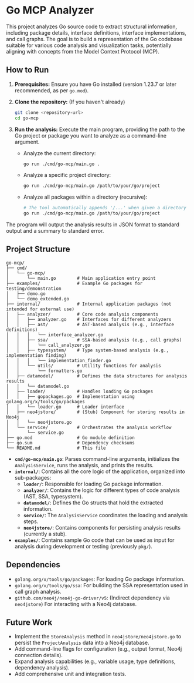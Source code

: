 # Go MCP Analyzer

This project analyzes Go source code to extract structural information, including package details, interface definitions, interface implementations, and call graphs. The goal is to build a representation of the Go codebase suitable for various code analysis and visualization tasks, potentially aligning with concepts from the Model Context Protocol (MCP).

## How to Run

1.  **Prerequisites:** Ensure you have Go installed (version 1.23.7 or later recommended, as per `go.mod`).
2.  **Clone the repository:** (If you haven't already)
    ```bash
    git clone <repository-url>
    cd go-mcp
    ```
3.  **Run the analysis:** Execute the main program, providing the path to the Go project or package you want to analyze as a command-line argument.

    *   Analyze the current directory:
        ```bash
        go run ./cmd/go-mcp/main.go .
        ```
    *   Analyze a specific project directory:
        ```bash
        go run ./cmd/go-mcp/main.go /path/to/your/go/project
        ```
    *   Analyze all packages within a directory (recursive):
        ```bash
        # The tool automatically appends '/...' when given a directory
        go run ./cmd/go-mcp/main.go /path/to/your/go/project
        ```

The program will output the analysis results in JSON format to standard output and a summary to standard error.

## Project Structure

```
go-mcp/
├── cmd/
│   └── go-mcp/
│       └── main.go        # Main application entry point
├── examples/              # Example Go packages for testing/demonstration
│   ├── demo.go
│   └── demo_extended.go
├── internal/              # Internal application packages (not intended for external use)
│   ├── analyzer/          # Core code analysis components
│   │   ├── analyzer.go    # Interfaces for different analyzers
│   │   ├── ast/           # AST-based analysis (e.g., interface definitions)
│   │   │   └── interface_analyzer.go
│   │   ├── ssa/           # SSA-based analysis (e.g., call graphs)
│   │   │   └── call_analyzer.go
│   │   ├── typesystem/    # Type system-based analysis (e.g., implementation finding)
│   │   │   └── implementation_finder.go
│   │   └── utils/         # Utility functions for analysis
│   │       └── formatters.go
│   ├── datamodel/         # Defines the data structures for analysis results
│   │   └── datamodel.go
│   ├── loader/            # Handles loading Go packages
│   │   ├── gopackages.go  # Implementation using golang.org/x/tools/go/packages
│   │   └── loader.go      # Loader interface
│   ├── neo4jstore/        # (Stub) Component for storing results in Neo4j
│   │   └── neo4jstore.go
│   └── service/           # Orchestrates the analysis workflow
│       └── service.go
├── go.mod                 # Go module definition
├── go.sum                 # Dependency checksums
└── README.md              # This file
```

*   **`cmd/go-mcp/main.go`**: Parses command-line arguments, initializes the `AnalysisService`, runs the analysis, and prints the results.
*   **`internal/`**: Contains all the core logic of the application, organized into sub-packages:
    *   **`loader/`**: Responsible for loading Go package information.
    *   **`analyzer/`**: Contains the logic for different types of code analysis (AST, SSA, typesystem).
    *   **`datamodel/`**: Defines the Go structs that hold the extracted information.
    *   **`service/`**: The `AnalysisService` coordinates the loading and analysis steps.
    *   **`neo4jstore/`**: Contains components for persisting analysis results (currently a stub).
*   **`examples/`**: Contains sample Go code that can be used as input for analysis during development or testing (previously `pkg/`).

## Dependencies

*   `golang.org/x/tools/go/packages`: For loading Go package information.
*   `golang.org/x/tools/go/ssa`: For building the SSA representation used in call graph analysis.
*   `github.com/neo4j/neo4j-go-driver/v5`: (Indirect dependency via `neo4jstore`) For interacting with a Neo4j database.

## Future Work

*   Implement the `StoreAnalysis` method in `neo4jstore/neo4jstore.go` to persist the `ProjectAnalysis` data into a Neo4j database.
*   Add command-line flags for configuration (e.g., output format, Neo4j connection details).
*   Expand analysis capabilities (e.g., variable usage, type definitions, dependency analysis).
*   Add comprehensive unit and integration tests.

